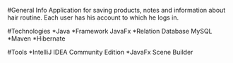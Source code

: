 #General Info
Application for saving products, notes and information about hair routine.
Each user has his account to which he logs in.

#Technologies
*Java 
*Framework JavaFx 
*Relation Database MySQL
*Maven
*Hibernate

#Tools
*IntelliJ IDEA Community Edition
*JavaFx Scene Builder
